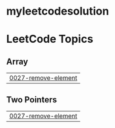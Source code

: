 # myleetcodesolution
<!---LeetCode Topics Start-->
# LeetCode Topics
## Array
|  |
| ------- |
| [0027-remove-element](https://github.com/NuhaminBaye/myleetcodesolution/tree/master/0027-remove-element) |
## Two Pointers
|  |
| ------- |
| [0027-remove-element](https://github.com/NuhaminBaye/myleetcodesolution/tree/master/0027-remove-element) |
<!---LeetCode Topics End-->